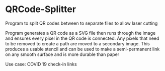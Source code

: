# QRCode-Splitter
Program to split QR codes between to separate files to allow laser cutting  


Program generates a QR code as a SVG file then runs through the image and ensures every pixel in the QR code is connected. Any pixels that need to be removed to create a path are moved to a secondary image.
This produces a usable stencil and can be used to make a semi-permanent link on any smooth surface and is more durable than paper

Use case: COVID 19 check-in links
